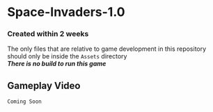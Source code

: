 # Space-Invaders-1.0
### Created within 2 weeks
The only files that are relative to game development in this repository should only be inside the `Assets` directory<br>
***There is no build to run this game***

## Gameplay Video
`Coming Soon`

